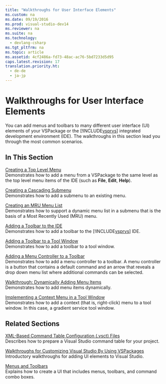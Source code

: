 ```yaml
---
title: "Walkthroughs for User Interface Elements"
ms.custom: na
ms.date: 09/19/2016
ms.prod: visual-studio-dev14
ms.reviewer: na
ms.suite: na
ms.technology: 
  - devlang-csharp
ms.tgt_pltfrm: na
ms.topic: article
ms.assetid: 4cf2486a-fd73-48ac-ac76-5bd7233d5d95
caps.latest.revision: 17
translation.priority.ht: 
  - de-de
  - ja-jp
---
```

# Walkthroughs for User Interface Elements
You can add menus and toolbars to many different user interface (UI) elements of your VSPackage or the [!INCLUDE[vsprvs](../vs140/includes/vsprvs_md.md)] integrated development environment (IDE). The walkthroughs in this section lead you through the most common scenarios.  
  
## In This Section  
 [Creating a Top Level Menu](../vs140/Adding-a-Menu-to-the-Visual-Studio-Menu-Bar.md)  
 Demonstrates how to add a menu from a VSPackage to the same level as the top level menu items of the IDE (such as **File**, **Edit**, **Help**).  
  
 [Creating a Cascading Submenu](../vs140/Adding-a-Submenu-to-a-Menu.md)  
 Demonstrates how to add a submenu to an existing menu.  
  
 [Creating an MRU Menu List](../vs140/Adding-a-Most-Recently-Used-List-to-a-Submenu.md)  
 Demonstrates how to support a dynamic menu list in a submenu that is the basis of a Most Recently Used (MRU) menu.  
  
 [Adding a Toolbar to the IDE](../vs140/Adding-a-Toolbar.md)  
 Demonstrates how to add a toolbar to the [!INCLUDE[vsprvs](../vs140/includes/vsprvs_md.md)] IDE.  
  
 [Adding a Toolbar to a Tool Window](../vs140/Adding-a-Toolbar-to-a-Tool-Window.md)  
 Demonstrates how to add a toolbar to a tool window.  
  
 [Adding a Menu Controller to a Toolbar](../vs140/Adding-a-Menu-Controller-to-a-Toolbar.md)  
 Demonstrates how to add a menu controller to a toolbar. A menu controller is a button that contains a default command and an arrow that reveals a drop down menu list where additional commands can be selected.  
  
 [Walkthrough: Dynamically Adding Menu Items](../Topic/Dynamically%20Adding%20Menu%20Items.md)  
 Demonstrates how to add menu items dynamically.  
  
 [Implementing a Context Menu in a Tool Window](../Topic/Adding%20a%20Shortcut%20Menu%20in%20a%20Tool%20Window.md)  
 Demonstrates how to add a context (that is, right-click) menu to a tool window. In this case, a gradient service tool window.  
  
## Related Sections  
 [XML-Based Command Table Configuration (.vsct) Files](../vs140/Visual-Studio-Command-Table--.Vsct--Files.md)  
 Describes how to prepare a Visual Studio command table for your project.  
  
 [Walkthroughs for Customizing Visual Studio By Using VSPackages](../vs140/Walkthroughs-for-Customizing-Visual-Studio-By-Using-VSPackages.md)  
 Introductory walkthroughs for adding UI elements to Visual Studio.  
  
 [Menus and Toolbars](../Topic/Commands,%20Menus,%20and%20Toolbars.md)  
 Explains how to create a UI that includes menus, toolbars, and command combo boxes.